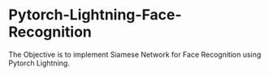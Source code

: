 # Pytorch-Lightning-Face-Recognition
The Objective is to implement Siamese Network for Face Recognition using Pytorch Lightning.
